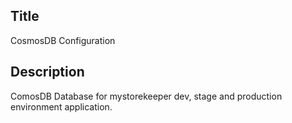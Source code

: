 ## Title
CosmosDB Configuration

## Description
ComosDB Database for mystorekeeper dev, stage and production environment application.